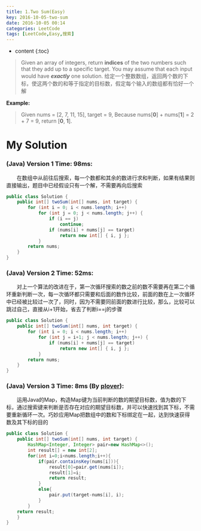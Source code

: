 ```yaml
---
title: 1.Two Sum(Easy)
key: 2016-10-05-two-sum
date: 2016-10-05 00:14
categories: LeetCode
tags: [LeetCode,Easy,搜索]
---
```


* content
{:toc}


>Given an array of integers, return **indices** of the two numbers such that they add up to a specific target.
You may assume that each input would have ***exactly*** one solution.
给定一个整数数组，返回两个数的下标，使这两个数的和等于指定的目标数，假定每个输入的数组都有恰好一个解

**Example:**
>Given nums = [2, 7, 11, 15], target = 9,
Because nums[**0**] + nums[**1**] = 2 + 7 = 9,
return [**0**, **1**].

# My Solution
### (Java) Version 1  Time: 98ms:
　　在数组中从前往后搜索，每一个数都和其余的数进行求和判断，如果有结果则直接输出，题目中已经假设只有一个解，不需要再向后搜索
```java
public class Solution {
    public int[] twoSum(int[] nums, int target) {
        for (int i = 0; i < nums.length; i++)
            for (int j = 0; j < nums.length; j++) {
                if (i == j)
                    continue;
                if (nums[i] + nums[j] == target)
                    return new int[] { i, j };
            }
        return nums;
    }
}
```
### (Java) Version 2  Time: 52ms:
　　对上一个算法的改进在于，第一次循环搜索的数之前的数不需要再在第二个循环重新判断一次，每一次循环都只需要和后面的数作比较，前面的数在上一次循环中已经被比较过一次了，同时，因为不需要同前面的数进行比较，那么，比较可以跳过自己，直接从i+1开始，省去了判断i==j的步骤
```java
public class Solution {
    public int[] twoSum(int[] nums, int target) {
        for (int i = 0; i < nums.length; i++)
            for (int j = i+1; j < nums.length; j++) {
                if (nums[i] + nums[j] == target)
                    return new int[] { i, j };
            }
        return nums;
    }
}
```
### (Java) Version 3  Time: 8ms (By [plover](https://discuss.leetcode.com/user/plover)):
　　运用Java的Map，构造Map键为当前判断的数的期望目标数，值为数的下标，通过搜索键来判断是否存在对应的期望目标数，并可以快速找到其下标，不需要重新循环一次。巧妙应用Map把数组中的数和下标绑定在一起，达到快速获得数及其下标的目的
```java
public class Solution {
    public int[] twoSum(int[] nums, int target) {
        HashMap<Integer, Integer> pair=new HashMap<>();
        int result[] = new int[2];
        for(int i=0;i<nums.length;i++){
            if(pair.containsKey(nums[i])){
                result[0]=pair.get(nums[i]);
                result[1]=i;
                return result;
            }
            else{
                pair.put(target-nums[i], i);
            }
        }
    return result;
    }
}
```
